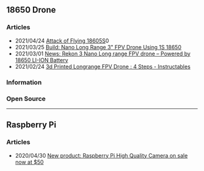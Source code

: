 ## 18650 Drone



### Articles
- 2021/04/24 [Attack of Flying 18605S](https://hackaday.com/2021/03/03/attack-of-the-flying-18650s/)0
- 2021/03/25 [Build: Nano Long Range 3" FPV Drone Using 1S 18650](https://oscarliang.com/nano-long-range-build/)
- 2021/03/01 [News: Rekon 3 Nano Long range FPV drone – Powered by 18650 LI-ION Battery](https://oscarliang.com/rekon-3/)
- 2021/02/24 [3d Printed Longrange FPV Drone : 4 Steps - Instructables](https://www.instructables.com/3d-Printed-Longrange-FPV-Drone/)


### Information



### Open Source



---------------
## Raspberry Pi


### Articles
- 2020/04/30 [New product: Raspberry Pi High Quality Camera on sale now at $50](https://www.raspberrypi.org/blog/new-product-raspberry-pi-high-quality-camera-on-sale-now-at-50/)





